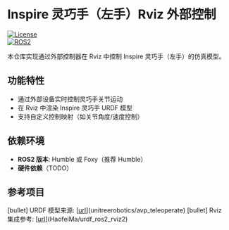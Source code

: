 # Inspire 灵巧手（左手）Rviz 外部控制

[![License](https://img.shields.io/badge/License-MIT-blue.svg)](LICENSE)  
[![ROS2](https://img.shields.io/badge/ROS2-Humble-blueviolet)](https://docs.ros.org/en/humble/)

本仓库实现通过外部控制器在 Rviz 中控制 Inspire 灵巧手（左手）的仿真模型。

## 功能特性
- 通过外部设备实时控制灵巧手关节运动
- 在 Rviz 中渲染 Inspire 灵巧手 URDF 模型
- 支持自定义控制映射（如关节角度/速度控制）

## 依赖环境
- **ROS2 版本**: Humble 或 Foxy（推荐 Humble）
- **硬件依赖**（TODO）

## 参考项目
[bullet] URDF 模型来源: [[url](https://github.com/unitreerobotics/avp_teleoperate)](unitreerobotics/avp_teleoperate)
[bullet] Rviz 集成参考: [[url](https://github.com/HaofeiMa/urdf_ros2_rviz2)](HaofeiMa/urdf_ros2_rviz2)